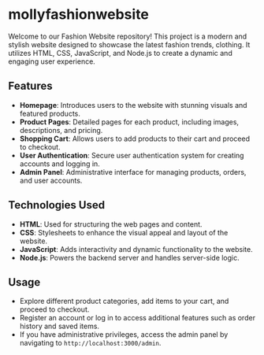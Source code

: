 # mollyfashionwebsite


Welcome to our Fashion Website repository! This project is a modern and stylish website designed to showcase the latest fashion trends, clothing. It utilizes HTML, CSS, JavaScript, and Node.js to create a dynamic and engaging user experience.

## Features

- **Homepage**: Introduces users to the website with stunning visuals and featured products.
- **Product Pages**: Detailed pages for each product, including images, descriptions, and pricing.
- **Shopping Cart**: Allows users to add products to their cart and proceed to checkout.
- **User Authentication**: Secure user authentication system for creating accounts and logging in.
- **Admin Panel**: Administrative interface for managing products, orders, and user accounts.

## Technologies Used

- **HTML**: Used for structuring the web pages and content.
- **CSS**: Stylesheets to enhance the visual appeal and layout of the website.
- **JavaScript**: Adds interactivity and dynamic functionality to the website.
- **Node.js**: Powers the backend server and handles server-side logic.
  

## Usage


- Explore different product categories, add items to your cart, and proceed to checkout.
- Register an account or log in to access additional features such as order history and saved items.
- If you have administrative privileges, access the admin panel by navigating to `http://localhost:3000/admin`.



